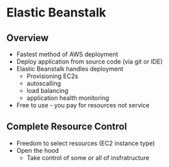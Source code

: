 # Elastic Beanstalk
## Overview
* Fastest method of AWS deployment
* Deploy application from source code (via git or IDE)
* Elastic Beanstalk handles deployment
    * Provisioning EC2s
    * autoscalling
    * load balancing
    * application health monitoring
* Free to use - you pay for resources not service
## Complete Resource Control
* Freedom to select resources (EC2 instance type)
* Open the hood
    * Take control of some or all of insfratructure

